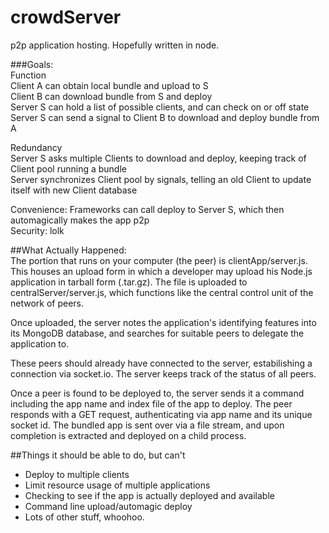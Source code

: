 # crowdServer
p2p application hosting. Hopefully written in node.
  
###Goals:  
Function  
Client A can obtain local bundle and upload to S  
Client B can download bundle from S and deploy  
Server S can hold a list of possible clients, and can check on or off state  
Server S can send a signal to Client B to download and deploy bundle from A  

Redundancy  
Server S asks multiple Clients to download and deploy, keeping track of Client pool running a bundle  
Server synchronizes Client pool by signals, telling an old Client to update itself with new Client database  

Convenience: Frameworks can call deploy to Server S, which then automagically makes the app p2p  
Security: lolk

##What Actually Happened:  
The portion that runs on your computer (the peer) is clientApp/server.js. This houses an upload form in which a developer may upload his Node.js application in tarball form (.tar.gz). The file is uploaded to centralServer/server.js, which functions like the central control unit of the network of peers.  

Once uploaded, the server notes the application's identifying features into its MongoDB database, and searches for suitable peers to delegate the application to.  

These peers should already have connected to the server, estabilishing a connection via socket.io. The server keeps track of the status of all peers.  

Once a peer is found to be deployed to, the server sends it a command including the app name and index file of the app to deploy. The peer responds with a GET request, authenticating via app name and its unique socket id. The bundled app is sent over via a file stream, and upon completion is extracted and deployed on a child process.  

##Things it should be able to do, but can't  
 - Deploy to multiple clients
 - Limit resource usage of multiple applications
 - Checking to see if the app is actually deployed and available
 - Command line upload/automagic deploy
 - Lots of other stuff, whoohoo.